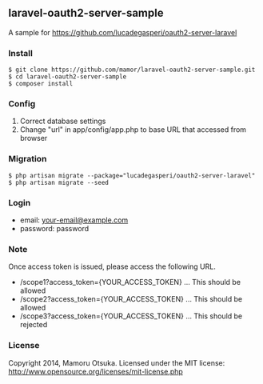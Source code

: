 ## laravel-oauth2-server-sample
A sample for https://github.com/lucadegasperi/oauth2-server-laravel

### Install
    $ git clone https://github.com/mamor/laravel-oauth2-server-sample.git
    $ cd laravel-oauth2-server-sample
    $ composer install

### Config
1. Correct database settings
1. Change "url" in app/config/app.php to base URL that accessed from browser

### Migration
    $ php artisan migrate --package="lucadegasperi/oauth2-server-laravel"
    $ php artisan migrate --seed

### Login
* email: your-email@example.com
* password: password

### Note
Once access token is issued, please access the following URL.
* /scope1?access_token={YOUR_ACCESS_TOKEN} ... This should be allowed
* /scope2?access_token={YOUR_ACCESS_TOKEN} ... This should be allowed
* /scope3?access_token={YOUR_ACCESS_TOKEN} ... This should be rejected

### License
Copyright 2014, Mamoru Otsuka. Licensed under the MIT license: http://www.opensource.org/licenses/mit-license.php
